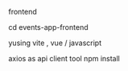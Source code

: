 frontend

cd events-app-frontend


yusing vite , vue  / javascript

axios as api client tool
npm install